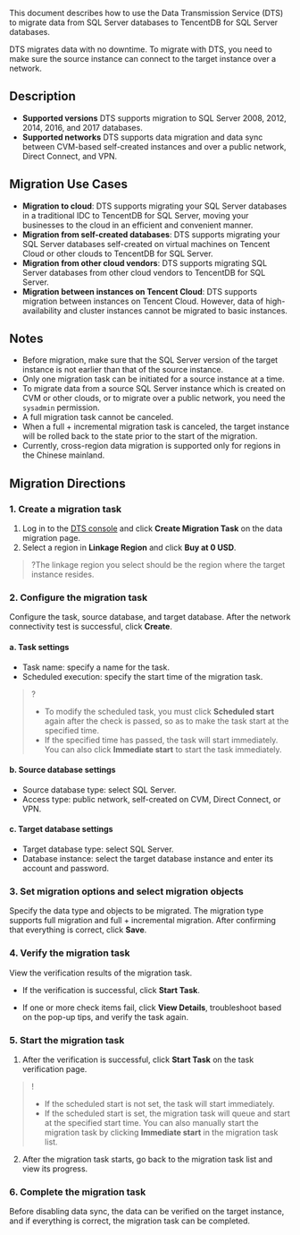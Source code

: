 This document describes how to use the Data Transmission Service (DTS) to migrate data from SQL Server databases to TencentDB for SQL Server databases.

DTS migrates data with no downtime. To migrate with DTS, you need to make sure the source instance can connect to the target instance over a network.

## Description
- **Supported versions**
DTS supports migration to SQL Server 2008, 2012, 2014, 2016, and 2017 databases.
- **Supported networks**
DTS supports data migration and data sync between CVM-based self-created instances and over a public network, Direct Connect, and VPN.

## Migration Use Cases
- **Migration to cloud**: DTS supports migrating your SQL Server databases in a traditional IDC to TencentDB for SQL Server, moving your businesses to the cloud in an efficient and convenient manner.
- **Migration from self-created databases**: DTS supports migrating your SQL Server databases self-created on virtual machines on Tencent Cloud or other clouds to TencentDB for SQL Server.
- **Migration from other cloud vendors**: DTS supports migrating SQL Server databases from other cloud vendors to TencentDB for SQL Server.
- **Migration between instances on Tencent Cloud**: DTS supports migration between instances on Tencent Cloud. However, data of high-availability and cluster instances cannot be migrated to basic instances.

## Notes
- Before migration, make sure that the SQL Server version of the target instance is not earlier than that of the source instance.
- Only one migration task can be initiated for a source instance at a time.
- To migrate data from a source SQL Server instance which is created on CVM or other clouds, or to migrate over a public network, you need the `sysadmin` permission.
- A full migration task cannot be canceled.
- When a full + incremental migration task is canceled, the target instance will be rolled back to the state prior to the start of the migration.
- Currently, cross-region data migration is supported only for regions in the Chinese mainland.

## Migration Directions
### 1. Create a migration task
1) Log in to the [DTS console](https://console.cloud.tencent.com/dts) and click **Create Migration Task** on the data migration page.
2) Select a region in **Linkage Region** and click **Buy at 0 USD**.
>?The linkage region you select should be the region where the target instance resides.

### 2. Configure the migration task
Configure the task, source database, and target database. After the network connectivity test is successful, click **Create**.

#### a. Task settings
- Task name: specify a name for the task.
- Scheduled execution: specify the start time of the migration task.
>?
>- To modify the scheduled task, you must click **Scheduled start** again after the check is passed, so as to make the task start at the specified time.
>- If the specified time has passed, the task will start immediately. You can also click **Immediate start** to start the task immediately.

#### b. Source database settings
- Source database type: select SQL Server.
- Access type: public network, self-created on CVM, Direct Connect, or VPN.

#### c. Target database settings
- Target database type: select SQL Server.
- Database instance: select the target database instance and enter its account and password.

 

### 3. Set migration options and select migration objects
Specify the data type and objects to be migrated. The migration type supports full migration and full + incremental migration. After confirming that everything is correct, click **Save**.
 

### 4. Verify the migration task
View the verification results of the migration task.
- If the verification is successful, click **Start Task**.

- If one or more check items fail, click **View Details**, troubleshoot based on the pop-up tips, and verify the task again.

### 5. Start the migration task
1) After the verification is successful, click **Start Task** on the task verification page.
>!
>- If the scheduled start is not set, the task will start immediately.
>- If the scheduled start is set, the migration task will queue and start at the specified start time. You can also manually start the migration task by clicking **Immediate start** in the migration task list.
>
2) After the migration task starts, go back to the migration task list and view its progress.


### 6. Complete the migration task
Before disabling data sync, the data can be verified on the target instance, and if everything is correct, the migration task can be completed.
